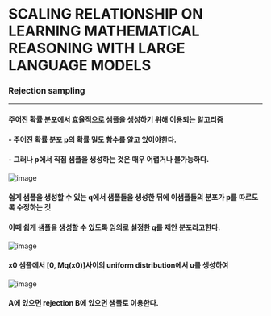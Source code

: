 # SCALING RELATIONSHIP ON LEARNING MATHEMATICAL REASONING WITH LARGE LANGUAGE MODELS

### Rejection sampling
***
#### 주어진 확률 분포에서 효율적으로 샘플을 생성하기 위해 이용되는 알고리즘
#### - 주어진 확률 분포 p의 확률 밀도 함수를 알고 있어야한다.
#### - 그러나 p에서 직접 샘플을 생성하는 것은 매우 어렵거나 불가능하다.

![image](https://github.com/sondonghup/paper_searcher/assets/42092560/13e0fd5d-9ad5-4195-ba71-fb42f17133ef)

#### 쉽게 샘플을 생성할 수 있는 q에서 샘플들을 생성한 뒤에 이샘플들의 분포가 p를 따르도록 수정하는 것
#### 이때 쉽게 샘플을 생성할 수 있도록 임의로 설정한 q를 제안 분포라고한다.

![image](https://github.com/sondonghup/paper_searcher/assets/42092560/520c2373-ef88-48ed-b15f-92412c5b17aa)

#### x0 샘플에서 [0, Mq(x0)]사이의 uniform distribution에서 u를 생성하여 

![image](https://github.com/sondonghup/paper_searcher/assets/42092560/178070ad-25ab-429b-bdcf-819d03c69eed)

#### A에 있으면 rejection B에 있으면 샘플로 이용한다.
